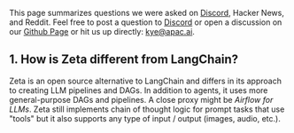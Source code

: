 This page summarizes questions we were asked on [Discord](https://discord.gg/gnWRz88eym), Hacker News, and Reddit. Feel free to post a question to [Discord](https://discord.gg/gnWRz88eym) or open a discussion on our [Github Page](https://github.com/kyegomez) or hit us up directly: [kye@apac.ai](mailto:hello@zeta.ai). 

## 1. How is Zeta different from LangChain?

Zeta is an open source alternative to LangChain and differs in its approach to creating LLM pipelines and DAGs. In addition to agents, it uses more general-purpose DAGs and pipelines. A close proxy might be *Airflow for LLMs*. Zeta still implements chain of thought logic for prompt tasks that use "tools" but it also supports any type of input / output (images, audio, etc.). 


